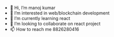 - 👋 Hi, I’m manoj kumar
- 👀 I’m interested in web/blockchain development 
- 🌱 I’m currently learning react
- 💞️ I’m looking to collaborate on react project
- 📫 How to reach me 8826280416

<!---
manojkumar033/manojkumar033 is a ✨ special ✨ repository because its `README.md` (this file) appears on your GitHub profile.
You can click the Preview link to take a look at your changes.
--->
